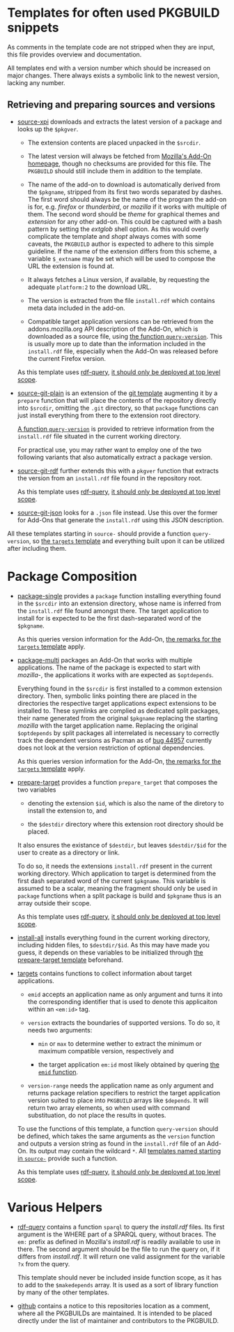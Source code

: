 # Templates for often used PKGBUILD snippets

As comments in the template code are not stripped when they are input, this file provides overview and documentation.

All templates end with a version number which should be increased on major changes. There always exists a symbolic link to the newest version, lacking any number.


## Retrieving and preparing sources and versions

- [source-xpi](source-xpi.template) downloads and extracts the latest version of a package and looks up the `$pkgver`.

  - The extension contents are placed unpacked in the `$srcdir`.

  - The latest version will always be fetched from [Mozilla's Add-On homepage](https://addons.mozilla.org/), though no checksums are provided for this file. The `PKGBUILD` should still include them in addition to the template.

  - The name of the add-on to download is automatically derived from the `$pkgname`, stripped from its first two words separated by dashes. The first word should always be the name of the program the add-on is for, e.g. _firefox_ or _thunderbird_, or _mozilla_ if it works with multiple of them. The second word should be _theme_ for graphical themes and _extension_ for any other add-on. This could be captured with a bash pattern by setting the _extglob_ shell option. As this would overly complicate the template and _shopt_ always comes with some caveats, the `PKGBUILD` author is expected to adhere to this simple guideline. If the name of the extension differs from this scheme, a variable `$_extname` may be set which will be used to compose the URL the extension is found at.

  - It always fetches a Linux version, if available, by requesting the adequate `platform:2` to the download URL.

  - The version is extracted from the file `install.rdf` which contains meta data included in the add-on.

  - Compatible target application versions can be retrieved from the addons.mozilla.org API description of the Add-On, which is downloaded as a source file, using [the function `query-version`](#user-content-needs-query-version). This is usually more up to date than the information included in the `install.rdf` file, especially when the Add-On was released before the current Firefox version.

  As this template uses [rdf-query](#user-content-rdf-query), [it should only be deployed at top level scope](#user-content-toplevel).

- [source-git-plain](source-git-plain.template) is an extension of the [git template](https://github.com/dffischer/git-makepkg-template/blob/master/git.template) augmenting it by a `prepare` function that will place the contents of the repository directly into `$srcdir`, omitting the `.git` directory, so that `package` functions can just install everything from there to the extension root directory.

  [A function `query-version`](#user-content-needs-query-version) is provided to retrieve information from the `install.rdf` file situated in the current working directory.

  For practical use, you may rather want to employ one of the two following variants that also automatically extract a package version.

- [source-git-rdf](source-git-rdf.template) further extends this with a `pkgver` function that extracts the version from an `install.rdf` file found in the repository root.

  As this template uses [rdf-query](#user-content-rdf-query), [it should only be deployed at top level scope](#user-content-toplevel).

- [source-git-json](source-git-json.template) looks for a `.json` file instead. Use this over the former for Add-Ons that generate the `install.rdf` using this JSON description.

All these templates starting in `source-` should provide a function `query-version`, so [the `targets` template](#user-content-needs-query-version) and everything built upon it can be utilized after including them.


# Package Composition

- [package-single](package-single.template) provides a `package` function installing everything found in the `$srcdir` into an extension directory, whose name is inferred from the `install.rdf` file found amongst there. The target application to install for is expected to be the first dash-separated word of the `$pkgname`.

  As this queries version information for the Add-On, [the remarks for the `targets` template](#user-content-needs-query-version) apply.

- [package-multi](package-multi.template) packages an Add-On that works with multiple applications. The name of the package is expected to start with _mozilla-_, the applications it works with are expected as `$optdepends`.

  Everything found in the `$srcdir` is first installed to a common extension directory. Then, symbolic links pointing there are placed in the directories the respective target applications expect extensions to be installed to. These symlinks are complied as dedicated split packages, their name generated from the original `$pkgname` replacing the starting _mozilla_ with the target application name. Replacing the original `$optdepends` by split packages all interrelated is necessary to correctly track the dependent versions as Pacman as of [bug 44957](https://bugs.archlinux.org/index.php?do=details&task_id=44957) currently does not look at the version restriction of optional dependencies.

  As this queries version information for the Add-On, [the remarks for the `targets` template](#user-content-needs-query-version) apply.

- <a name="prepare-target" href="prepare-target.template">prepare-target</a> provides a function `prepare_target` that composes the two variables

  - denoting the extension `$id`, which is also the name of the diretory to install the extension to, and

  - the `$destdir` directory where this extension root directory should be placed.

  It also ensures the existance of `$destdir`, but leaves `$destdir/$id` for the user to create as a directory or link.

  To do so, it needs the extensions `install.rdf` present in the current working directory. Which application to target is determined from the first dash separated word of the current `$pkgname`. This variable is assumed to be a scalar, meaning the fragment should only be used in `package` functions when a split package is build and `$pkgname` thus is an array outside their scope.

  As this template uses [rdf-query](#user-content-rdf-query), [it should only be deployed at top level scope](#user-content-toplevel).

- [install-all](install-all.template) installs everything found in the current working directory, including hidden files, to `$destdir/$id`. As this may have made you guess, it depends on these variables to be initialized through [the prepare-target template](#user-content-prepare-target) beforehand.

- [targets](targets.template) contains functions to collect information about target applications.

  - <a name="emid">`emid`</a> accepts an application name as only argument and turns it into the corresponding identifier that is used to denote this applicaiton within an `<em:id>` tag.

  - `version` extracts the boundaries of supported versions. To do so, it needs two arguments:

    - `min` or `max` to determine wether to extract the minimum or maximum compatible version, respectively and

    - the target application `em:id` most likely obtained by quering [the `emid` function](#user-content-emid).

  - `version-range` needs the application name as only argument and returns package relation specifiers to restrict the target application version suited to place into `PKGBUILD` arrays like `$depends`. It will return two array elements, so when used with command substituation, do not place the results in quotes.

  <a name="needs-query-version">To use the functions of this template, a function `query-version` should be defined, which takes the same arguments as the `version` function and outputs a version string as found in the `install.rdf` file of an Add-On. Its output may contain the wildcard `*`. All [templates named starting in `source-`](#retrieving-and-preparing-sources-and-versions) provide such a function.</a>

  As this template uses [rdf-query](#user-content-rdf-query), [it should only be deployed at top level scope](#user-content-toplevel).


# Various Helpers

- <a name="rdf-query" href="rdf-query.template">rdf-query</a> contains a function `sparql` to query the _install.rdf_ files. Its first argument is the WHERE part of a SPARQL query, without braces. The `em:` prefix as defined in Mozilla's _install.rdf_ is readily available to use in there. The second argument should be the file to run the query on, if it differs from _install.rdf_. It will return one valid assignment for the variable `?x` from the query.

  <a name="toplevel">This template should never be included inside function scope, as it has to add to the `$makedepends` array. It is used as a sort of library function by many of the other templates.</a>

- [github](github.template) contains a notice to this repositories location as a comment, where all the PKGBUILDs are maintained. It is intended to be placed directly under the list of maintainer and contributors to the PKGBUILD.
